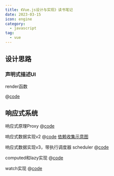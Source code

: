 ```yaml
---
title: 《Vue.js设计与实现》读书笔记
date: 2023-03-15
icon: engine
category:
  - javascript
tag:
  - vue
---
```


## 设计思路

### 声明式描述UI

render函数

@[code](./code/render.js)




## 响应式系统

响应式原理Proxy
@[code](./code/响应式原理Proxy.js)

响应式数据实现v2
@[code](./code/%E5%93%8D%E5%BA%94%E5%BC%8F%E6%95%B0%E6%8D%AE%E5%AE%9E%E7%8E%B0v2.js)
[依赖收集示意图](./img/依赖收集示意图.png)

响应式数据实现v3，带执行调度器 scheduler
@[code](./code/%E5%93%8D%E5%BA%94%E5%BC%8F%E6%95%B0%E6%8D%AE%E5%AE%9E%E7%8E%B0v3.js)

computed和lazy实现
@[code](./code/computed%E5%92%8Clazy.js)

watch实现
@[code](./code/watch%E5%AE%9E%E7%8E%B0.js)
